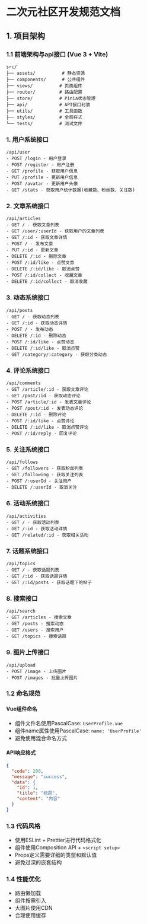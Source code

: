 # 二次元社区开发规范文档

## 1. 项目架构

### 1.1 前端架构与api接口 (Vue 3 + Vite)

```
src/
├── assets/          # 静态资源
├── components/      # 公共组件
├── views/          # 页面组件
├── router/         # 路由配置
├── store/          # Pinia状态管理
├── api/            # API接口封装
├── utils/          # 工具函数
├── styles/         # 全局样式
└── tests/          # 测试文件

```


### 1. 用户系统接口
```
/api/user
- POST /login - 用户登录
- POST /register - 用户注册
- GET /profile - 获取用户信息
- PUT /profile - 更新用户信息
- POST /avatar - 更新用户头像
- GET /stats - 获取用户统计数据(收藏数、粉丝数、关注数)
```

### 2. 文章系统接口
```
/api/articles
- GET / - 获取文章列表
- GET /user/:userId - 获取用户的文章列表
- GET /:id - 获取文章详情
- POST / - 发布文章
- PUT /:id - 更新文章
- DELETE /:id - 删除文章
- POST /:id/like - 点赞文章
- DELETE /:id/like - 取消点赞
- POST /:id/collect - 收藏文章
- DELETE /:id/collect - 取消收藏
```

### 3. 动态系统接口
```
/api/posts
- GET / - 获取动态列表
- GET /:id - 获取动态详情
- POST / - 发布动态
- DELETE /:id - 删除动态
- POST /:id/like - 点赞动态
- DELETE /:id/like - 取消点赞
- GET /category/:category - 获取分类动态
```

### 4. 评论系统接口
```
/api/comments
- GET /article/:id - 获取文章评论
- GET /post/:id - 获取动态评论
- POST /article/:id - 发表文章评论
- POST /post/:id - 发表动态评论
- DELETE /:id - 删除评论
- POST /:id/like - 点赞评论
- DELETE /:id/like - 取消点赞评论
- POST /:id/reply - 回复评论
```

### 5. 关注系统接口
```
/api/follows
- GET /followers - 获取粉丝列表
- GET /following - 获取关注列表
- POST /:userId - 关注用户
- DELETE /:userId - 取消关注
```

### 6. 活动系统接口
```
/api/activities
- GET / - 获取活动列表
- GET /:id - 获取活动详情
- GET /related/:id - 获取相关活动
```

### 7. 话题系统接口
```
/api/topics
- GET / - 获取话题列表
- GET /:id - 获取话题详情
- GET /:id/posts - 获取话题下的帖子
```

### 8. 搜索接口
```
/api/search
- GET /articles - 搜索文章
- GET /posts - 搜索动态
- GET /users - 搜索用户
- GET /topics - 搜索话题
```

### 9. 图片上传接口
```
/api/upload
- POST /image - 上传图片
- POST /images - 批量上传图片
```


### 1.2 命名规范

#### Vue组件命名
- 组件文件名使用PascalCase: `UserProfile.vue`
- 组件name属性使用PascalCase: `name: 'UserProfile'`
- 避免使用混合命名方式

#### API响应格式
```json
{
  "code": 200,
  "message": "success", 
  "data": {
    "id": 1,
    "title": "标题",
    "content": "内容"
  }
}
```

### 1.3 代码风格
- 使用ESLint + Prettier进行代码格式化
- 组件使用Composition API + `<script setup>`
- Props定义需要详细的类型和默认值
- 避免过深的嵌套结构

### 1.4 性能优化
- 路由懒加载
- 组件按需引入
- 大图片使用CDN
- 合理使用缓存

